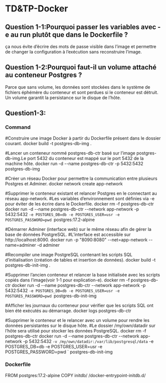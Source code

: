# TD&TP-Docker
## Question 1-1:Pourquoi passer les variables avec -e au run plutôt que dans le Dockerfile ?
ça nous évite d’écrire des mots de passe visible dans l’image  et permettre de changer la configuration à l’exécution sans reconstruire l’image.
## Question 1-2:Pourquoi faut-il un volume attaché au conteneur Postgres ?
Parce que sans volume, les données sont stockées dans le système de fichiers éphémère du conteneur et sont perdues si le conteneur est détruit. Un volume garantit la persistance sur le disque de l’hôte.
## Question1-3:
### Command
#Construire une image Docker à partir du Dockerfile présent dans le dossier courant.
docker build -t postgres-db-img .

#Lancer un conteneur nommé postgres-db-ctr basé sur l’image postgres-db-img.Le port 5432 du conteneur est mappé sur le port 5432 de la machine hôte.
docker run -d --name postgres-db-ctr -p 5432:5432 postgres-db-img

#Créer un réseau Docker pour permettre la communication entre plusieurs Postgres et Adminer.
docker network create app-network

#Supprimer le conteneur existant et relancer Postgres en le connectant au réseau app-network.
#Les variables d’environnement sont définies via -e pour éviter de les écrire dans le Dockerfile.
docker rm -f postgres-db-ctr
docker run -d --name postgres-db-ctr --network app-network -p 5432:5432 `-e POSTGRES_DB=db -e POSTGRES_USER=usr -e POSTGRES_PASSWORD=pwd `postgres:17.2-alpine

#Démarrer Adminer (interface web) sur le même réseau afin de gérer la base de données PostgreSQL.
#L’interface est accessible sur http://localhost:8090.
docker run -p "8090:8080" --net=app-network --name=adminer -d adminer

#Recompiler une image PostgreSQL contenant les scripts SQL d’initialisation (création de tables et insertion de données).
docker build -t postgres-db-init-img .

#Supprimer l’ancien conteneur et relancer la base initialisée avec les scripts copiés dans l’image(voir 1-1 pour explication-e).
docker rm -f postgres-db-ctr 
docker run -d --name postgres-db-ctr --network app-network -p 5432:5432 `-e POSTGRES_DB=db -e POSTGRES_USER=usr -e POSTGRES_PASSWORD=pwd `postgres-db-init-img

#Afficher les journaux du conteneur pour vérifier que les scripts SQL ont bien été exécutés au démarrage.
docker logs postgres-db-ctr

#Supprimer le conteneur et le relancer avec un volume pour rendre les données persistantes sur le disque hôte.
#Le dossier /my/own/datadir sur l’hôte sera utilisé pour stocker les données PostgreSQL.
docker rm -f postgres-db-ctr
docker run -d --name postgres-db-ctr --network app-network -p 5432:5432 `
  -v /my/own/datadir:/var/lib/postgresql/data `
  -e POSTGRES_DB=db -e POSTGRES_USER=usr -e POSTGRES_PASSWORD=pwd `
  postgres-db-init-img


### Dockerfile
FROM postgres:17.2-alpine
COPY initdb/ /docker-entrypoint-initdb.d/
